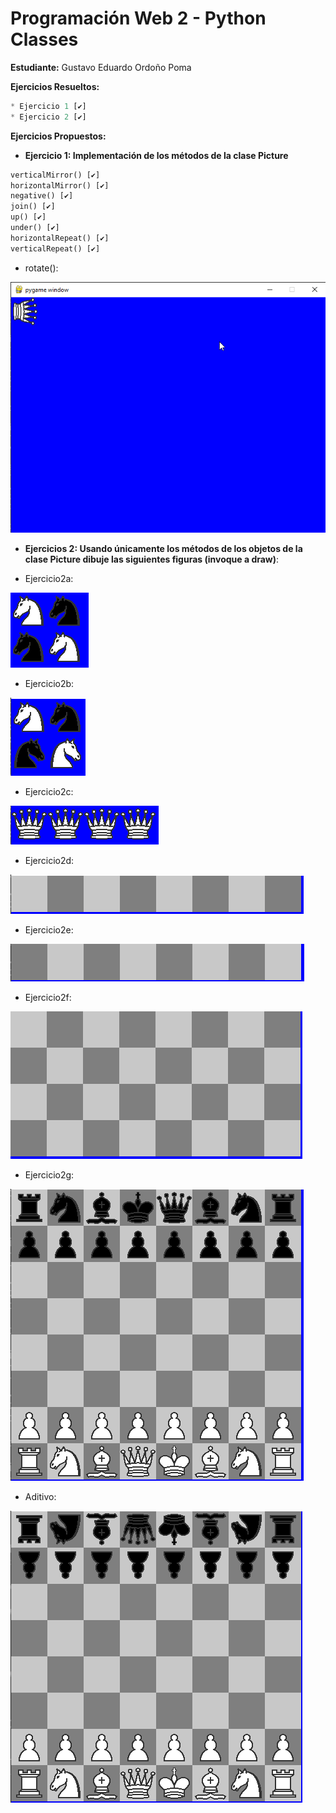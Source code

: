 # Programación Web 2 - Python Classes
**Estudiante:** Gustavo Eduardo Ordoño Poma

**Ejercicios Resueltos:**
```python
* Ejercicio 1 [✔]
* Ejercicio 2 [✔]
```

**Ejercicios Propuestos:**
* **Ejercicio 1: Implementación de los métodos de la clase Picture**
```python
verticalMirror() [✔]
horizontalMirror() [✔]
negative() [✔]
join() [✔]
up() [✔]
under() [✔]
horizontalRepeat() [✔]
verticalRepeat() [✔]
```
* rotate():

![rotated](./img/rotated.png)

* **Ejercicios 2: Usando únicamente los métodos de los objetos de la clase Picture dibuje las siguientes figuras (invoque a draw)**:

* Ejercicio2a:

![Ejercicio2a](./img/Ejercicio2a.png)

* Ejercicio2b:

![Ejercicio2b](./img/Ejercicio2b.png)

* Ejercicio2c:

![Ejercicio2c](./img/Ejercicio2c.png)

* Ejercicio2d:

![Ejercicio2d](./img/Ejercicio2d.png)

* Ejercicio2e:

![Ejercicio2e](./img/Ejercicio2e.png)

* Ejercicio2f:

![Ejercicio2f](./img/Ejercicio2f.png)

* Ejercicio2g:

![Ejercicio2g](./img/Ejercicio2g.png)

* Aditivo:

![additive](./img/additive.png)